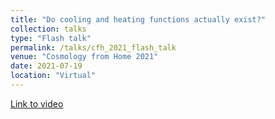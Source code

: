 ```yaml
---
title: "Do cooling and heating functions actually exist?"
collection: talks
type: "Flash talk"
permalink: /talks/cfh_2021_flash_talk
venue: "Cosmology from Home 2021"
date: 2021-07-19
location: "Virtual"
---
```


<a href='https://www.youtube.com/watch?v=wJ6jT9LVLP8&t=583s&ab_channel=CosmologyfromHome'>Link to video</a>
